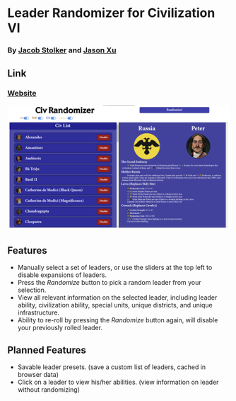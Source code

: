 # Leader Randomizer for Civilization VI
### By [Jacob Stolker](https://github.com/erifyc1) and [Jason Xu](https://github.com/JasonXu314)

## Link
### [Website](https://civ-randomizer.vercel.app)

![img](/images/sample.png)

## Features
-   Manually select a set of leaders, or use the sliders at the top left to disable expansions of leaders.
-   Press the *Randomize* button to pick a random leader from your selection.
-   View all relevant information on the selected leader, including leader ability, civilization ability, special units, unique districts, and unique infrastructure. 
-   Ability to re-roll by pressing the *Randomize* button again, will disable your previously rolled leader.


## Planned Features
-   Savable leader presets. (save a custom list of leaders, cached in browser data)
-   Click on a leader to view his/her abilities. (view information on leader without randomizing)
